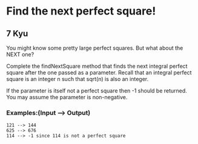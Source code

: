 # Find the next perfect square!
## 7 Kyu

You might know some pretty large perfect squares. But what about the NEXT one?

Complete the findNextSquare method that finds the next integral perfect square after the one passed as a parameter. Recall that an integral perfect square is an integer n such that sqrt(n) is also an integer.

If the parameter is itself not a perfect square then -1 should be returned. You may assume the parameter is non-negative.

### Examples:(Input --> Output)
```
121 --> 144
625 --> 676
114 --> -1 since 114 is not a perfect square
```

